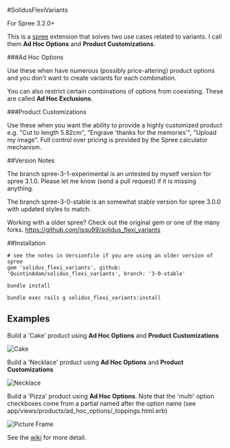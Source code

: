 #SolidusFlexiVariants

For Spree 3.2.0+

This is a [spree](http://spreecommerce.com) extension that solves two use cases related to variants.  I call them **Ad Hoc Options** and **Product Customizations**.

###Ad Hoc Options

Use these when have numerous (possibly price-altering) product options and you don't want to create variants for each combination.

You can also restrict certain combinations of options from coexisting.  These are called **Ad Hoc Exclusions**.

###Product Customizations

Use these when you want the ability to provide a highly customized product e.g. "Cut to length 5.82cm", "Engrave 'thanks for the memories'", "Upload my image".  Full control over pricing is provided by the Spree calculator mechanism.

##Version Notes

The branch spree-3-1-experimental is an untested by myself version for spree 3.1.0. Please let me know (send a pull request) if it is missing anything.

The branch spree-3-0-stable is an somewhat stable version for spree 3.0.0 with updated styles to match.

Working with a older spree? Check out the original gem or one of the many forks. https://github.com/jsqu99/solidus_flexi_variants

##Installation

    # see the notes in Versionfile if you are using an older version of spree
    gem 'solidus_flexi_variants', github: 'QuintinAdam/solidus_flexi_variants', branch: '3-0-stable'

    bundle install

    bundle exec rails g solidus_flexi_variants:install

## Examples

Build a 'Cake' product using **Ad Hoc Options** and **Product Customizations**

![Cake](https://raw.github.com/QuintinAdam/solidus_flexi_variants/master/doc/custom_cake.png)

Build a 'Necklace'  product using **Ad Hoc Options** and **Product Customizations**

![Necklace](https://raw.github.com/jsqu99/solidus_flexi_variants/master/doc/necklace_screenshot.png)

Build a 'Pizza' product using **Ad Hoc Options**. Note that the 'multi' option checkboxes come from a partial named after the option name (see app/views/products/ad_hoc_options/_toppings.html.erb)

![Picture Frame](https://raw.github.com/jsqu99/solidus_flexi_variants/master/doc/pizza_screenshot.png)

See the [wiki](https://github.com/jsqu99/solidus_flexi_variants/wiki) for more detail.
